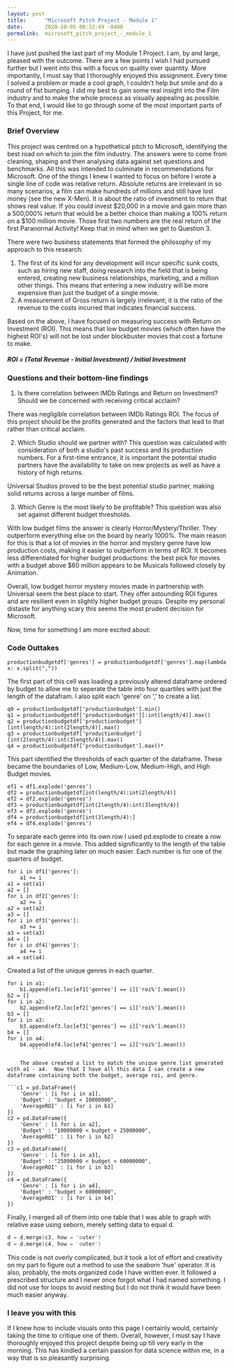 ```yaml
---
layout: post
title:      "Microsoft Pitch Project - Module 1"
date:       2020-10-05 00:33:49 -0400
permalink:  microsoft_pitch_project_-_module_1
---
```



I have just pushed the last part of my Module 1 Project. I am, by and large, pleased with the outcome. There are a few points I wish I had pursued further but I went into this with a focus on quality over quantity. More importantly, I must say that I thoroughly enjoyed this assignment. Every time I solved a problem or made a cool graph, I couldn't help but smile and do a round of fist bumping. I did my best to gain some real insight into the Film industry and to make the whole process as visually appealing as possible. To that end, I would like to go through some of the most important parts of this Project, for me. 


### Brief Overview
This project was centred on a hypothetical pitch to Microsoft, identifying the best road on which to join the film industry. The answers were to come from cleaning, shaping and then analysing data against set questions and benchmarks. All this was intended to culminate in recommendations for Microsoft. 
One of the things I knew I wanted to focus on before I wrote a single line of code was relative return. Absolute returns are irrelevant in so many scenarios, a film can make hundreds of millions and still have lost money (see the new X-Men). It is about the ratio of investment to return that shows real value. If you could invest $20,000 in a movie and gain more than a 500,000% return that would be a better choice than making a 100% return on a $100 million movie. Those first two numbers are the real return of the first Paranormal Activity! Keep that in mind when we get to Question 3.

There were two business statements that formed the philosophy of my approach to this research:

1. The first of its kind for any development will incur specific sunk costs, such as hiring new staff, doing research into the field that is being entered, creating new business relationships, marketing, and a million other things. This means that entering a new industry will be more expensive than just the budget of a single movie. 
2. A measurement of Gross return is largely irrelevant; it is the ratio of the revenue to the costs incurred that indicates financial success.

Based on the above, I have focused on measuring success with Return on Investment (ROI). This means that low budget movies (which often have the highest ROI's) will not be lost under blockbuster movies that cost a fortune to make.

##### ROI = (Total Revenue - Initial Investment) / Initial Investment


### Questions and their bottom-line findings 

1. Is there correlation between IMDb Ratings and Return on Investment? Should we be concerned with receiving critical acclaim?

There was negligible correlation between IMDb Ratings ROI. The focus of this project should be the profits generated and the factors that lead to that rather than critical acclaim. 


2. Which Studio should we partner with? This question was calculated with consideration of both a studio's past success and its production numbers. For a first-time entrance, it is important the potential studio partners have the availability to take on new projects as well as have a history of high returns. 

Universal Studios proved to be the best potential studio partner, making solid returns across a large number of films.


3. Which Genre is the most likely to be profitable? This question was also set against different budget thresholds. 

With low budget films the answer is clearly Horror/Mystery/Thriller. They outperform everything else on the board by nearly 1000%. The main reason for this is that a lot of movies in the horror and mystery genre have low production costs, making it easier to outperform in terms of ROI.  It becomes less differentiated for higher budget productions: the best pick for movies with a budget above $60 million appears to be Musicals followed closely by Animation.

Overall, low budget horror mystery movies made in partnership with Universal seem the best place to start. They offer astounding ROI figures and are resilient even in slightly higher budget groups. Despite my personal distaste for anything scary this seems the most prudent decision for Microsoft. 

Now, time for something I am more excited about:

### Code Outtakes 

```productionbudgetdf = genredf.sortvalues('productionbudget')
productionbudgetdf['genres'] = productionbudgetdf['genres'].map(lambda x: x.split(","))
```

The first part of this cell was loading a previously altered dataframe ordered by budget to allow me to seperate the table into four quartiles with just the length of the datafram. I also split each 'genre' on ',' to create a list.  

```length = len(productionbudgetdf)
q0 = productionbudgetdf['productionbudget'].min()
q1 = productionbudgetdf['productionbudget'][:int(length/4)].max()
q2 = productionbudgetdf['productionbudget'][int(length/4):int(2length/4)].max()
q3 = productionbudgetdf['productionbudget'][int(2length/4):int(3length/4)].max()
q4 = productionbudgetdf['productionbudget'].max()*
```

This part identified the thresholds of each quarter of the dataframe. These became the boundaries of Low, Medium-Low, Medium-High, and High Budget movies.

```df1 = productionbudgetdf[:int(length/4)]
ef1 = df1.explode('genres')
df2 = productionbudgetdf[int(length/4):int(2length/4)]
ef2 = df2.explode('genres')
df3 = productionbudgetdf[int(2length/4):int(3length/4)]
ef3 = df3.explode('genres')
df4 = productionbudgetdf[int(3length/4):]
ef4 = df4.explode('genres')
```

To separate each genre into its own row I used pd.explode to create a row for each genre in a movie. This added significantly to the length of the table but made the graphing later on much easier. Each number is for one of the quarters of budget.

```a1 = []
for i in df1['genres']:
    a1 += i
a1 = set(a1)
a2 = []
for i in df2['genres']:
    a2 += i
a2 = set(a2)
a3 = []
for i in df3['genres']:
    a3 += i
a3 = set(a3)
a4 = []
for i in df4['genres']:
    a4 += i
a4 = set(a4)
```

Created a list of the unique genres in each quarter.

```b1 = []
for i in a1:
    b1.append(ef1.loc[ef1['genres'] == i]['roi%'].mean())
b2 = []
for i in a2:
    b2.append(ef2.loc[ef2['genres'] == i]['roi%'].mean())
b3 = []
for i in a3:
    b3.append(ef3.loc[ef3['genres'] == i]['roi%'].mean())
b4 = []
for i in a4:
    b4.append(ef4.loc[ef4['genres'] == i]['roi%'].mean())
		```
		
	The above created a list to match the unique genre list generated with a1 - a4.  Now that I have all this data I can create a new dataframe containing both the budget, average roi, and genre. 

```c1 = pd.DataFrame({
    'Genre' : [i for i in a1],
    'Budget' : "budget < 10000000",
    'AverageROI' : [i for i in b1]
})
c2 = pd.DataFrame({
    'Genre' : [i for i in a2],
    'Budget' : "10000000 < budget < 25000000",
    'AverageROI' : [i for i in b2]
})
c3 = pd.DataFrame({
    'Genre' : [i for i in a3],
    'Budget' : "25000000 < budget < 60000000",
    'AverageROI' : [i for i in b3]
})
c4 = pd.DataFrame({
    'Genre' : [i for i in a4],
    'Budget' : "budget > 60000000",
    'AverageROI' : [i for i in b4]
})
```

Finally, I merged all of them into one table that I was able to graph with relative ease using seborn, merely setting data to equal d. 

```d = c1.merge(c2, how = 'outer')
d = d.merge(c3, how = 'outer')
d = d.merge(c4, how = 'outer')
```

This code is not overly complicated, but it took a lot of effort and creativity on my part to figure out a method to use the seaborn 'hue' operator. It is also, probably, the mots organized code I have written ever. It followed a prescribed structure and I never once forgot what I had named something. I did not use for loops to avoid nesting but I do not think it would have been much easier anyway. 

### I leave you with this

If I knew how to include visuals onto this page I certainly would, certainly taking the time to critique one of them. Overall, however, I must say I have thoroughly enjoyed this project despite being up till very early in the morning. This has kindled a certain passion for data science within me, in a way that is so pleasantly surprising. 
